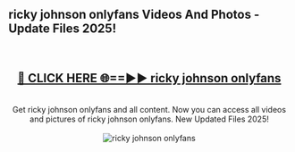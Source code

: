 <h2>ricky johnson onlyfans Videos And Photos - Update Files 2025!</h2>
<br>
<div align="center">
<h2><a href="https://linkcuts.com/hfmhzwbr" rel="nofollow">🔴 CLICK HERE 🌐==►► ricky johnson onlyfans</a></h2>
<br>
Get ricky johnson onlyfans and all content. Now you can access all videos and pictures of ricky johnson onlyfans. New Updated Files 2025!
<br>
<br>
<a href="https://linkcuts.com/hfmhzwbr" rel="nofollow" data-target="animated-image.originalLink"><img src="https://i.ibb.co.com/WyWwxjT/player-gif2.gif" alt="ricky johnson onlyfans" style="max-width: 100%; display: inline-block;" data-target="animated-image.originalImage"></a>
</div>
<br>